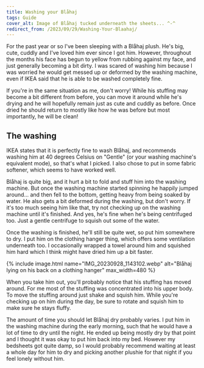```yaml
---
title: Washing your Blåhaj
tags: Guide
cover_alt: Image of Blåhaj tucked underneath the sheets... ^-^
redirect_from: /2023/09/29/Washing-Your-Blaahaj/
---
```


For the past year or so I've been sleeping with a Blåhaj plush. He's big, cute, cuddly and I've loved him ever since I got him. However, throughout the months his face has begun to yellow from rubbing against my face, and just generally becoming a bit dirty. I was scared of washing him because I was worried he would get messed up or deformed by the washing machine, even if IKEA said that he is able to be washed completely fine.

If you're in the same situation as me, don't worry! While his stuffing may become a bit different from before, you can move it around while he's drying and he will hopefully remain just as cute and cuddly as before. Once dried he should return to mostly like how he was before but most importantly, he will be clean!

<!--more-->

## The washing
IKEA states that it is perfectly fine to wash Blåhaj, and recommends washing him at 40 degrees Celsius on "Gentle" (or your washing machine's equivalent mode), so that's what I picked. I also chose to put in some fabric softener, which seems to have worked well.

Blåhaj is quite big, and it hurt a bit to fold and stuff him into the washing machine. But once the washing machine started spinning he happily jumped around... and then fell to the bottom, getting heavy from being soaked by water. He also gets a bit deformed during the washing, but don't worry. If it's too much seeing him like that, try not checking up on the washing machine until it's finished. And yes, he's fine when he's being centrifuged too. Just a gentle centrifuge to squish out some of the water.

Once the washing is finished, he'll still be quite wet, so put him somewhere to dry. I put him on the clothing hanger thing, which offers some ventilation underneath too. I occasionally wrapped a towel around him and squished him hard which I think might have dried him up a bit faster.

{% include image.html
	name="IMG_20230928_1143102.webp"
	alt="Blåhaj lying on his back on a clothing hanger"
	max_width=480 %}

When you take him out, you'll probably notice that his stuffing has moved around. For me most of the stuffing was concentrated into his upper body. To move the stuffing around just shake and squish him. While you're checking up on him during the day, be sure to rotate and squish him to make sure he stays fluffy.

The amount of time you should let Blåhaj dry probably varies. I put him in the washing machine during the early morning, such that he would have a lot of time to dry until the night. He ended up being mostly dry by that point and I thought it was okay to put him back into my bed. However my bedsheets got quite damp, so I would probably recommend waiting at least a whole day for him to dry and picking another plushie for that night if you feel lonely without him.
